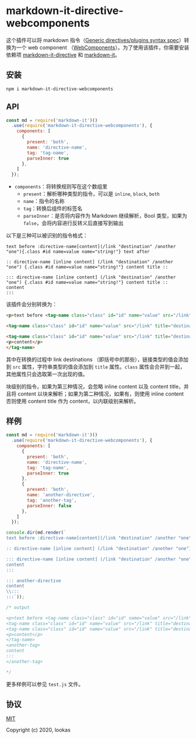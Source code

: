 # markdown-it-directive-webcomponents

这个插件可以将 markdown 指令（[Generic directives/plugins syntax spec](https://talk.commonmark.org/t/generic-directives-plugins-syntax/444)）转换为一个 web component （[WebComponents](https://developer.mozilla.org/zh-CN/docs/Web/Web_Components)）。为了使用该插件，你需要安装依赖项 [markdown-it-directive](https://github.com/hilookas/markdown-it-directive) 和 [markdown-it](https://github.com/markdown-it/markdown-it)。

## 安装

`npm i markdown-it-directive-webcomponents`

## API

```javascript
const md = require('markdown-it')()
  .use(require('markdown-it-directive-webcomponents'), {
    components: [
      {
        present: 'both',
        name: 'directive-name',
        tag: 'tag-name',
        parseInner: true
      },
    ]
  });
```

- `components`：将转换规则写在这个数组里
  - `present`：解析哪种类型的指令，可以是 `inline`, `block`, `both`
  - `name`：指令的名称
  - `tag`：转换后组件的标签名
  - `parseInner`：是否将内容作为 Markdown 继续解析，Bool 类型，如果为 `false`，会将内容进行反转义后直接写到输出

以下是三种可以被识别的指令格式：

```text
text before :directive-name[content](/link "destination" /another "one"){.class #id name=value name="string!"} text after

:: directive-name [inline content] (/link "destination" /another "one") {.class #id name=value name="string!"} content title ::

::: directive-name [inline content] (/link "destination" /another "one") {.class #id name=value name="string!"} content title ::
content
:::
```

该插件会分别转换为：

```html
<p>text before <tag-name class="class" id="id" name="value" src="/link" title="destination">content</tag-name> text after</p>

<tag-name class="class" id="id" name="value" src="/link" title="destination">inline content</tag-name>

<tag-name class="class" id="id" name="value" src="/link" title="destination">
<p>content</p>
</tag-name>
```

其中在转换的过程中 link destinations （即括号中的那些），链接类型的值会添加到 `src` 属性，字符串类型的值会添加到 `title` 属性。`class` 属性会合并到一起，其他属性只会选取第一次出现的值。

块级别的指令，如果为第三种情况，会忽略 inline content 以及 content title，并且将 content 以块来解析；如果为第二种情况，如果有，则使用 inline content 否则使用 content title 作为 content，以内联级别来解析。

## 样例

```javascript
const md = require('markdown-it')()
  .use(require('markdown-it-directive-webcomponents'), {
    components: [
      {
        present: 'both',
        name: 'directive-name',
        tag: 'tag-name',
        parseInner: true
      },
      {
        present: 'both',
        name: 'another-directive',
        tag: 'another-tag',
        parseInner: false
      },
    ]
  });

console.dir(md.render(`
text before :directive-name[content](/link "destination" /another "one"){.class #id name=value name="string!"} text after

:: directive-name [inline content] (/link "destination" /another "one") {.class #id name=value name="string!"} content title ::

::: directive-name [inline content] (/link "destination" /another "one") {.class #id name=value name="string!"} content title ::
content
:::

::: another-directive
content
\\:::
:::`));

/* output

<p>text before <tag-name class="class" id="id" name="value" src="/link" title="destination">content</tag-name> text after</p>
<tag-name class="class" id="id" name="value" src="/link" title="destination">inline content</tag-name>
<tag-name class="class" id="id" name="value" src="/link" title="destination">
<p>content</p>
</tag-name>
<another-tag>
content
:::
</another-tag>

*/
```

更多样例可以参见 `test.js` 文件。

## 协议

[MIT](http://opensource.org/licenses/MIT)

Copyright (c) 2020, lookas